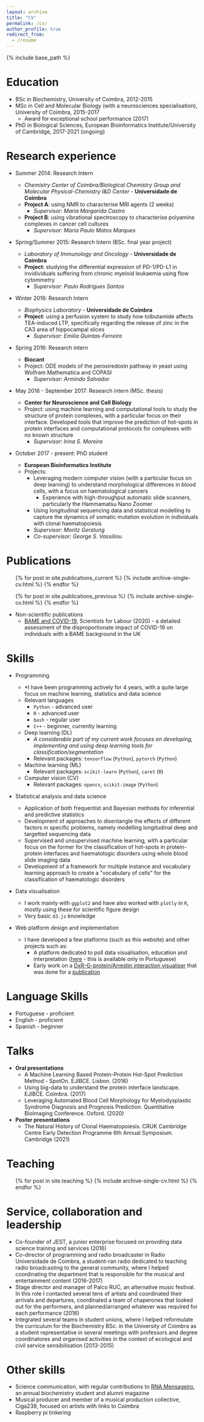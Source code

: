 ```yaml
---
layout: archive
title: "CV"
permalink: /cv/
author_profile: true
redirect_from:
  - /resume
---
```


{% include base_path %}

Education
======
* BSc in Biochemistry, University of Coimbra, 2012-2015
* MSc in Cell and Molecular Biology (with a neurosciences specialisation), University of Coimbra, 2015-2017
  * Award for exceptional school performance (2017)
* PhD in Biological Sciences, European Bioinformatics Institute/University of Cambridge, 2017-2021 (ongoing)
  
Research experience
======
* Summer 2014: Research Intern 
  * *Chemistry Center of Coimbra/Biological Chemistry Group and Molecular Physical-Chemistry I&D Center* - **Universidade de Coimbra**
  * **Project A**: using NMR to characterise MRI agents (2 weeks)
    * *Supervisor: Maria Margarida Castro*
  * **Project B**: using vibrational spectroscopy to characterise polyamine complexes in cancer cell cultures
    * *Supervisor: Maria Paulo Matos Marques*

* Spring/Summer 2015: Research Intern (BSc. final year project)
  * *Laboratory of Immunology and Oncology* - **Universidade de Coimbra**
  * **Project**: studying the differential expression of PD-1/PD-L1 in invidividuals suffering from chronic myeloid leukaemia using flow cytommetry
    * *Supervisor: Paulo Rodrigues Santos*

* Winter 2016: Research Intern
  * *Biophysics Laboratory* - **Universidade de Coimbra**
  * **Project**: using a perfusion system to study how tolbutamide affects TEA-induced LTP, specifically regarding the release of zinc in the CA3 area of hippocampal slices
    * *Supervisor: Emilia Quintas-Ferreira*

* Spring 2016: Research intern
  * **Biocant**
  * Project: ODE models of the peroxiredoxin pathway in yeast using Wolfram Mathematica and COPASI
    * *Supervisor: Armindo Salvador*

* May 2016 - September 2017: Research intern (MSc. thesis)
  * **Center for Neuroscience and Cell Biology**
  * Project: using machine learning and computational tools to study the structure of protein complexes, with a particular focus on their interface. Developed tools that improve the prediction of hot-spots in protein interfaces and computational protocols for complexes with no known structure
    * *Supervisor: Irina S. Moreira*

* October 2017 - present: PhD student
  * **European Bioinformatics Institute**
  * Projects: 
    * Leveraging modern computer vision (with a particular focus on deep learning) to understand morphological differences in blood cells, with a focus on haematological cancers
        * Experience with high-throughput automatic slide scanners, particularly the Hammamatsu Nano Zoomer
    * Using longitudinal sequencing data and statistical modelling to capture the dynamics of somatic mutation evolution in individuals with clonal haematopoiesis
    * *Supervisor: Moritz Gerstung*
    * *Co-supervisor: George S. Vassiliou*

Publications
======
  <ul>{% for post in site.publications_current %}
    {% include archive-single-cv.html %}
  {% endfor %}</ul>

  <ul>{% for post in site.publications_previous %}
    {% include archive-single-cv.html %}
  {% endfor %}</ul>

* Non-scientific publications
    * [BAME and COVID-19](https://www.scientistsforlabour.org.uk/post/bame-and-covid-19), Scientists for Labour (2020) - a detailed assessment of the disproportionate impact of COVID-19 on individuals with a BAME background in the UK

Skills
======
* Programming 
  * *I have been programming actively for 4 years, with a quite large focus on machine learning, statistics and data science
  * Relevant languages
    * `Python` - advanced user
    * `R` - advanced user
    * `bash` - regular user
    * `C++` - beginner, currently learning
  * Deep learning (DL)
    * *A considerable part of my current work focuses on developing, implementing and using deep learning tools for classification/segmentation*
    * Relevant packages: `tensorflow` (`Python`), `pytorch` (`Python`)
  * Machine learning (ML)
    * Relevant packages: `scikit-learn` (`Python`), `caret` (`R`) 
  * Computer vision (CV)
    * Relevant packages: `opencv`, `scikit-image` (`Python`)

* Statistical analysis and data science
  * Application of both frequentist and Bayesian methods for inferential and predictive statistics
  * Development of approaches to disentangle the effects of different factors in specific problems, namely modelling longitudinal deep and targetted sequencing data
  * Supervised and unsupervised machine learning, with a particular focus on the former for the classification of hot-spots in protein-protein interfaces and haematologic disorders using whole blood slide imaging data
  * Development of a framework for multiple instance and vocabulary learning approach to create a "vocabulary of cells" for the classification of haematologic disorders

* Data visualisation
  * I work mainly with `ggplot2` and have also worked with `plotly` in `R`, mostly using these for scientific figure design
  * Very basic `d3.js` knowledge

* Web platform design and implementation
  * I have developed a few platforms (such as this website) and other projects such as:
    * A platform dedicated to poll data visualisation, education and interpretation ([here](https://zegui7.shinyapps.io/B-A-BA-Sondagens/) - this is available only in Portuguese)
    * Early work on a [DxR-G-protein/Arrestin interaction visualiser](http://www.moreiralab.com/resources/dxr/) that was done for a [publication](https://pubs.acs.org/doi/10.1021/acs.jcim.0c00371)

Language Skills
=====
  * Portuguese - proficient 
  * English - proficient
  * Spanish - beginner

Talks
======
  * **Oral presentations**
    * A Machine Learning Based Protein-Protein Hot-Spot Prediction Method - SpotOn. EJIBCE. Lisbon. (2016)
    * Using big-data to understand the protein interface landscape. EJIBCE. Coimbra. (2017)
    * Leveraging Automated Blood Cell Morphology for Myelodysplastic Syndrome Diagnosis and Prognosis Prediction. Quantitative BioImaging Conference. Oxford. (2020)
  * **Poster presentations**
    * The Natural History of Clonal Haematopoiesis. CRUK Cambridge Centre Early Detection Programme 6th Annual Symposium. Cambridge (2021)

Teaching
======
  <ul>{% for post in site.teaching %}
    {% include archive-single-cv.html %}
  {% endfor %}</ul>
  
Service, collaboration and leadership
======
* Co-founder of JEST, a junior enterprise focused on providing data science training and services (2016)
* Co-director of programming and radio broadcaster in Radio Universidade de Coimbra, a student-ran radio dedicated to teaching radio broadcasting to the general community, where I helped coordinating the department that is responsible for the musical and entertainment content (2016-2017)
* Stage director and manager of Palco RUC, an alternative music festival. In this role I contacted several tens of artists and coordinated their arrivals and departures, coordinated a team of chaperones that looked out for the performers, and planned/arranged whatever was required for each performance (2016)
* Integrated several teams in student unions, where I helped reformulate the curriculum for the Biochemistry BSc. in the University of Coimbra as a student representative in several meetings with professors and degree coordinatores and organised activities in the context of ecological and civil service sensibilisation (2013-2015)

Other skills
=====
* Science communication, with regular contributions to [RNA Mensageiro](https://mrnauc.wordpress.com/), an annual biochemistry student and alumni magazine
* Musical producer and member of a musical production collective, Ciga239, focused on artists with links to Coimbra
* Raspberry pi tinkering
